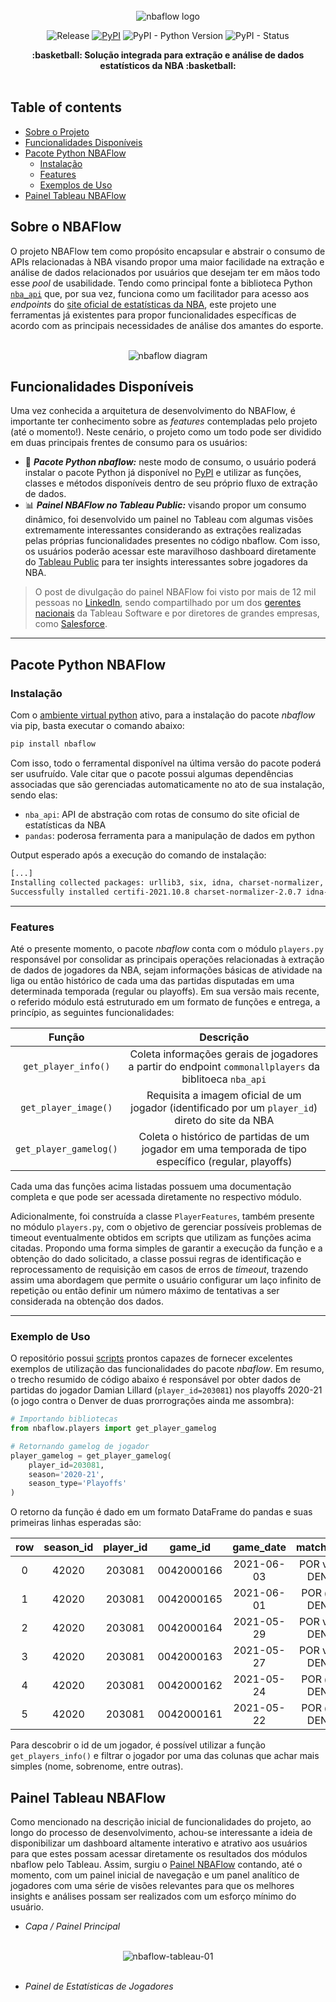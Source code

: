 <div align="center">
    <br><img src="https://i.imgur.com/C4tK4by.png" alt="nbaflow logo">
</div>

<div align="center">  
  
  ![Release](https://img.shields.io/badge/release-ok-brightgreen)
  [![PyPI](https://img.shields.io/pypi/v/nbaflow?color=orange)](https://pypi.org/project/nbaflow/)
  ![PyPI - Python Version](https://img.shields.io/pypi/pyversions/nbaflow?color=blue)
  ![PyPI - Status](https://img.shields.io/pypi/status/nbaflow)

</div>


<div align="center">
  <strong>:basketball: Solução integrada para extração e análise de dados estatísticos da NBA :basketball:</strong>
</div>
<br/>


## Table of contents

- [Sobre o Projeto](#sobre-o-nbaflow)
- [Funcionalidades Disponíveis](#funcionalidades-disponíveis)
- [Pacote Python NBAFlow](#pacote-python-nbaflow)
  - [Instalação](#instalação)
  - [Features](#features)
  - [Exemplos de Uso](#exemplos-de-uso)
- [Painel Tableau NBAFlow](#painel-tableau-nbaflow)

## Sobre o NBAFlow

O projeto NBAFlow tem como propósito encapsular e abstrair o consumo de APIs relacionadas à NBA visando propor uma maior facilidade na extração e análise de dados relacionados por usuários que desejam ter em mãos todo esse _pool_ de usabilidade. Tendo como principal fonte a biblioteca Python [`nba_api`](https://github.com/swar/nba_api) que, por sua vez, funciona como um facilitador para acesso aos _endpoints_ do [site oficial de estatísticas da NBA](https://www.nba.com/stats/), este projeto une ferramentas já existentes para propor funcionalidades específicas de acordo com as principais necessidades de análise dos amantes do esporte.

<div align="center">
    <br><img src="https://i.imgur.com/IN9oZjn.jpg" alt="nbaflow diagram">
</div>

## Funcionalidades Disponíveis

Uma vez conhecida a arquitetura de desenvolvimento do NBAFlow, é importante ter conhecimento sobre as _features_ contempladas pelo projeto (até o momento!). Neste cenário, o projeto como um todo pode ser dividido em duas principais frentes de consumo para os usuários:

- 🐍 **_Pacote Python nbaflow:_** neste modo de consumo, o usuário poderá instalar o pacote Python já disponível no [PyPI](https://pypi.org/project/nbaflow/) e utilizar as funções, classes e métodos disponíveis dentro de seu próprio fluxo de extração de dados.
- 📊 **_Painel NBAFlow no Tableau Public:_** visando propor um consumo dinâmico, foi desenvolvido um painel no Tableau com algumas visões extremamente interessantes considerando as extrações realizadas pelas próprias funcionalidades presentes no código nbaflow. Com isso, os usuários poderão acessar este maravilhoso dashboard diretamente do [Tableau Public](https://public.tableau.com/app/profile/thiago.henrique.gomes.panini/viz/NBAFlow-InsightsdeDadosdaNBA/PaineldeEstatsticasdeJogadores) para ter insights interessantes sobre jogadores da NBA.

> O post de divulgação do painel NBAFlow foi visto por mais de 12 mil pessoas no [LinkedIn](https://www.linkedin.com/posts/thiago-panini_python-tableau-nba-activity-6822851884097773568-UD_p), sendo compartilhado por um dos [gerentes nacionais](https://www.linkedin.com/posts/jaimem2_python-tableau-nba-activity-6822904915346628608-_wZN) da Tableau Software e por diretores de grandes empresas, como [Salesforce](https://www.linkedin.com/posts/marilouvain_python-tableau-nba-activity-6822911222367752195-GY05).

___

## Pacote Python NBAFlow

### Instalação

Com o [ambiente virtual python](https://realpython.com/python-virtual-environments-a-primer/) ativo, para a instalação do pacote _nbaflow_ via pip, basta executar o comando abaixo:

```bash
pip install nbaflow
```

Com isso, todo o ferramental disponível na última versão do pacote poderá ser usufruído. Vale citar que o pacote possui algumas dependências associadas que são gerenciadas automaticamente no ato de sua instalação, sendo elas:
* `nba_api`: API de abstração com rotas de consumo do site oficial de estatísticas da NBA
* `pandas`: poderosa ferramenta para a manipulação de dados em python

Output esperado após a execução do comando de instalação:
```bash
[...]
Installing collected packages: urllib3, six, idna, charset-normalizer, certifi, requests, pytz, python-dateutil, numpy, pandas, nba-api, nbaflow
Successfully installed certifi-2021.10.8 charset-normalizer-2.0.7 idna-3.3 nba-api-1.1.9 nbaflow-0.0.3 numpy-1.21.3 pandas-1.3.4 python-dateutil-2.8.2 pytz-2021.3 requests-2.26.0 six-1.16.0 urllib3-1.26.7
```

___

### Features

Até o presente momento, o pacote _nbaflow_ conta com o módulo `players.py` responsável por consolidar as principais operações relacionadas à extração de dados de jogadores da NBA, sejam informações básicas de atividade na liga ou então histórico de cada uma das partidas disputadas em uma determinada temporada (regular ou playoffs). Em sua versão mais recente, o referido módulo está estruturado em um formato de funções e entrega, a princípio, as seguintes funcionalidades:

| Função                      | Descrição                                                                                              |
| :-------------------------: | :---------------------------------------------------------------------------------------------------:  |         
| `get_player_info()`         | Coleta informações gerais de jogadores a partir do endpoint `commonallplayers` da biblitoeca `nba_api` |
| `get_player_image()`        | Requisita a imagem oficial de um jogador (identificado por um `player_id`) direto do site da NBA       |
| `get_player_gamelog()`      | Coleta o histórico de partidas de um jogador em uma temporada de tipo específico (regular, playoffs)   |

Cada uma das funções acima listadas possuem uma documentação completa e que pode ser acessada diretamente no respectivo módulo.

Adicionalmente, foi construída a classe `PlayerFeatures`, também presente no módulo `players.py`, com o objetivo de gerenciar possíveis problemas de timeout eventualmente obtidos em scripts que utilizam as funções acima citadas. Propondo uma forma simples de garantir a execução da função e a obtenção do dado solicitado, a classe possui regras de identificação e reprocessamento de requisição em casos de erros de _timeout_, trazendo assim uma abordagem que permite o usuário configurar um laço infinito de repetição ou então definir um número máximo de tentativas a ser considerada na obtenção dos dados.

___

### Exemplo de Uso

O repositório possui [scripts](https://github.com/ThiagoPanini/nbaflow/tree/main/scripts) prontos capazes de fornecer excelentes exemplos de utilização das funcionalidades do pacote _nbaflow_. Em resumo, o trecho resumido de código abaixo é responsável por obter dados de partidas do jogador Damian Lillard (`player_id=203081`) nos playoffs 2020-21 (o jogo contra o Denver de duas prorrograções ainda me assombra):

```python
# Importando bibliotecas
from nbaflow.players import get_player_gamelog

# Retornando gamelog de jogador
player_gamelog = get_player_gamelog(
    player_id=203081,
    season='2020-21',
    season_type='Playoffs'
)
```

O retorno da função é dado em um formato DataFrame do pandas e suas primeiras linhas esperadas são:

|row  |   season_id  |player_id     |game_id  |game_date      |matchup |wl  |min  |fgm  |...  |blk  |tov  |pf  |pts  |plus_minus  |video_available   |season  |season_type|
|:-----:|   :-----: |:-----:     |:-----:  |:-----:      |:-----: |:-----:  |:-----:  |:-----:  |:-----:  |:-----:  |:-----:  |:-----:  |:-----:  |:-----:  |:-----:   |:-----:  |:-----:|
| 0|     42020|     203081|  0042000166| 2021-06-03|  POR vs. DEN  |L   |43    |8  |...    |0    |5   |1   |28         |-11                |1  |2020-21     |Playoffs|       
| 1|     42020|     203081|  0042000165| 2021-06-01|    POR @ DEN  |L   |52   |17  |...    |3    |1   |0   |55         |  2                |1  |2020-21     |Playoffs|       
| 2|     42020|     203081|  0042000164| 2021-05-29|  POR vs. DEN  |W   |31    |1  |...    |0    |1   |2   |10         | 33                |1  |2020-21     |Playoffs|       
| 3|     42020|     203081|  0042000163| 2021-05-27|  POR vs. DEN  |L   |40   |15  |...    |0    |1   |3   |37         | -6                |1  |2020-21     |Playoffs|       
| 4|     42020|     203081|  0042000162| 2021-05-24|    POR @ DEN  |L   |42   |11  |...    |1    |3   |1   |42         |-16                |1  |2020-21     |Playoffs|       
| 5|     42020|     203081|  0042000161| 2021-05-22|    POR @ DEN  |W   |40   |10  |...    |0    |2   |2   |34         | 25                |1  |2020-21     |Playoffs| 

Para descobrir o id de um jogador, é possível utilizar a função `get_players_info()` e filtrar o jogador por uma das colunas que achar mais simples (nome, sobrenome, entre outras).

## Painel Tableau NBAFlow

Como mencionado na descrição inicial de funcionalidades do projeto, ao longo do processo de desenvolvimento, achou-se interessante a ideia de disponibilizar um dashboard altamente interativo e atrativo aos usuários para que estes possam acessar diretamente os resultados dos módulos nbaflow pelo Tableau. Assim, surgiu o [Painel NBAFlow](https://public.tableau.com/app/profile/thiago.henrique.gomes.panini/viz/NBAFlow-InsightsdeDadosdaNBA/PaineldeEstatsticasdeJogadores?publish=yes) contando, até o momento, com um painel inicial de navegação e um panel analítico de jogadores com uma série de visões relevantes para que os melhores insights e análises possam ser realizados com um esforço mínimo do usuário.

* _Capa / Painel Principal_

<div align="center">
    <br><img src="https://i.imgur.com/VwZP0Aq.png" alt="nbaflow-tableau-01">
</div>
<br/>

* _Painel de Estatísticas de Jogadores_

<div align="center">
    <br><img src="https://i.imgur.com/VWn2Pt2.png" alt="nbaflow-tableau-02>
</div>
<br/>

